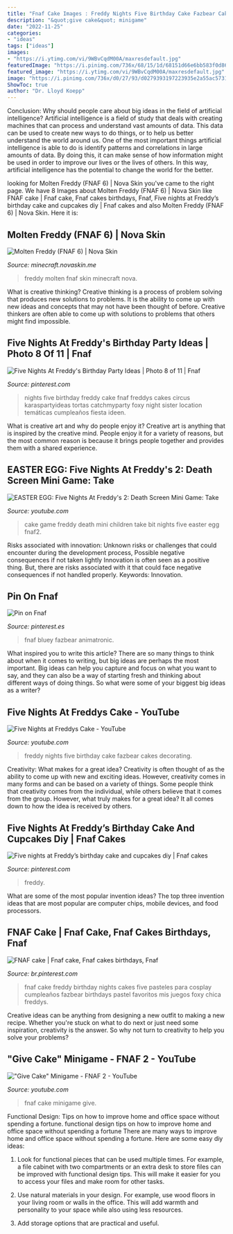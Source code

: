 ```yaml
---
title: "Fnaf Cake Images : Freddy Nights Five Birthday Cake Fazbear Cakes Decorating"
description: "&quot;give cake&quot; minigame"
date: "2022-11-25"
categories:
- "ideas"
tags: ["ideas"]
images:
- "https://i.ytimg.com/vi/9WBvCqdM00A/maxresdefault.jpg"
featuredImage: "https://i.pinimg.com/736x/68/15/1d/68151d66e6bb583f0d86adb285e56b91.jpg"
featured_image: "https://i.ytimg.com/vi/9WBvCqdM00A/maxresdefault.jpg"
image: "https://i.pinimg.com/736x/d0/27/93/d0279393197223935e2a55ac5731c328.jpg"
ShowToc: true
author: "Dr. Lloyd Koepp"
---
```



Conclusion: Why should people care about big ideas in the field of artificial intelligence?
Artificial intelligence is a field of study that deals with creating machines that can process and understand vast amounts of data. This data can be used to create new ways to do things, or to help us better understand the world around us. One of the most important things artificial intelligence is able to do is identify patterns and correlations in large amounts of data. By doing this, it can make sense of how information might be used in order to improve our lives or the lives of others. In this way, artificial intelligence has the potential to change the world for the better.

	

		
looking for Molten Freddy (FNAF 6) | Nova Skin you've came to the right page. We have 8 Images about Molten Freddy (FNAF 6) | Nova Skin like FNAF cake | Fnaf cake, Fnaf cakes birthdays, Fnaf, Five nights at Freddy’s birthday cake and cupcakes diy | Fnaf cakes and also Molten Freddy (FNAF 6) | Nova Skin. Here it is:
		
    
## Molten Freddy (FNAF 6) | Nova Skin

<img loading=lazy src="https://lh3.googleusercontent.com/nniOr4VQ1h4FYV50_k1qc-IJJJfVW0xuWWierLvyk_CchtRIOMY2FUNJIFtmB1I3zwIfLUrcivtu0XCbJjCunw=s500" onerror="this.onerror=null;this.src='https://tse2.mm.bing.net/th?id=OIP.T_U1OE8LwcytAcEqb-w9ewAAAA&amp;pid=15.1';" alt="Molten Freddy (FNAF 6) | Nova Skin">

_Source: minecraft.novaskin.me_

>freddy molten fnaf skin minecraft nova. 

	

What is creative thinking?
Creative thinking is a process of problem solving that produces new solutions to problems. It is the ability to come up with new ideas and concepts that may not have been thought of before. Creative thinkers are often able to come up with solutions to problems that others might find impossible.

    
## Five Nights At Freddy&#039;s Birthday Party Ideas | Photo 8 Of 11 | Fnaf

<img loading=lazy src="https://i.pinimg.com/736x/6a/44/2b/6a442bc56b58141300f5ae15ea21b39f.jpg" onerror="this.onerror=null;this.src='https://tse3.mm.bing.net/th?id=OIP.kQqjVD7JmWXi3d_GB8B3NgHaJ3&amp;pid=15.1';" alt="Five Nights At Freddy&#039;s Birthday Party Ideas | Photo 8 of 11 | Fnaf">

_Source: pinterest.com_

>nights five birthday freddy cake fnaf freddys cakes circus karaspartyideas tortas catchmyparty foxy night sister location temáticas cumpleaños fiesta ideen. 

	

What is creative art and why do people enjoy it?
Creative art is anything that is inspired by the creative mind. People enjoy it for a variety of reasons, but the most common reason is because it brings people together and provides them with a shared experience.

    
## EASTER EGG: Five Nights At Freddy&#039;s 2: Death Screen Mini Game: Take

<img loading=lazy src="https://i.ytimg.com/vi/FQO1yeMiMz4/maxresdefault.jpg" onerror="this.onerror=null;this.src='https://tse1.mm.bing.net/th?id=OIP.4sLdRu0DerbEm9J9dFWWUgHaEK&amp;pid=15.1';" alt="EASTER EGG: Five Nights At Freddy&#039;s 2: Death Screen Mini Game: Take">

_Source: youtube.com_

>cake game freddy death mini children take bit nights five easter egg fnaf2. 

	

Risks associated with innovation: Unknown risks or challenges that could encounter during the development process, Possible negative consequences if not taken lightly
Innovation is often seen as a positive thing. But, there are risks associated with it that could face negative consequences if not handled properly. Keywords: Innovation.

    
## Pin On Fnaf

<img loading=lazy src="https://i.pinimg.com/736x/fe/9c/3f/fe9c3f7f9904cf821cd3358f81c15691.jpg" onerror="this.onerror=null;this.src='https://tse1.mm.bing.net/th?id=OIP.JpemnJF86zV0sMn1Vpp7sQHaJu&amp;pid=15.1';" alt="Pin on Fnaf">

_Source: pinterest.es_

>fnaf bluey fazbear animatronic. 

	

What inspired you to write this article?
There are so many things to think about when it comes to writing, but big ideas are perhaps the most important. Big ideas can help you capture and focus on what you want to say, and they can also be a way of starting fresh and thinking about different ways of doing things. So what were some of your biggest big ideas as a writer?

    
## Five Nights At Freddys Cake - YouTube

<img loading=lazy src="https://i.ytimg.com/vi/XRmbqd0A8aw/maxresdefault.jpg" onerror="this.onerror=null;this.src='https://tse4.mm.bing.net/th?id=OIP.GQ1DBwdGqP7xwN6JlkmDcAHaEK&amp;pid=15.1';" alt="Five Nights at Freddys Cake - YouTube">

_Source: youtube.com_

>freddy nights five birthday cake fazbear cakes decorating. 

	

Creativity: What makes for a great idea?
Creativity is often thought of as the ability to come up with new and exciting ideas. However, creativity comes in many forms and can be based on a variety of things. Some people think that creativity comes from the individual, while others believe that it comes from the group. However, what truly makes for a great idea? It all comes down to how the idea is received by others.

    
## Five Nights At Freddy’s Birthday Cake And Cupcakes Diy | Fnaf Cakes

<img loading=lazy src="https://i.pinimg.com/736x/d0/27/93/d0279393197223935e2a55ac5731c328.jpg" onerror="this.onerror=null;this.src='https://tse1.mm.bing.net/th?id=OIP.hm_ff4TNdXTivvq6ZjLCGwHaNK&amp;pid=15.1';" alt="Five nights at Freddy’s birthday cake and cupcakes diy | Fnaf cakes">

_Source: pinterest.com_

>freddy. 

	

What are some of the most popular invention ideas?
The top three invention ideas that are most popular are computer chips, mobile devices, and food processors.

    
## FNAF Cake | Fnaf Cake, Fnaf Cakes Birthdays, Fnaf

<img loading=lazy src="https://i.pinimg.com/736x/68/15/1d/68151d66e6bb583f0d86adb285e56b91.jpg" onerror="this.onerror=null;this.src='https://tse3.mm.bing.net/th?id=OIP.fjesFZfjWRkBV058kie9YwHaLG&amp;pid=15.1';" alt="FNAF cake | Fnaf cake, Fnaf cakes birthdays, Fnaf">

_Source: br.pinterest.com_

>fnaf cake freddy birthday nights cakes five pasteles para cosplay cumpleaños fazbear birthdays pastel favoritos mis juegos foxy chica freddys. 

	

Creative ideas can be anything from designing a new outfit to making a new recipe. Whether you're stuck on what to do next or just need some inspiration, creativity is the answer. So why not turn to creativity to help you solve your problems?

    
## &quot;Give Cake&quot; Minigame - FNAF 2 - YouTube

<img loading=lazy src="https://i.ytimg.com/vi/9WBvCqdM00A/maxresdefault.jpg" onerror="this.onerror=null;this.src='https://tse3.mm.bing.net/th?id=OIP.hP5vLXVWQypwtm0l2VZyeAHaEK&amp;pid=15.1';" alt="&quot;Give Cake&quot; Minigame - FNAF 2 - YouTube">

_Source: youtube.com_

>fnaf cake minigame give. 

	

Functional Design: Tips on how to improve home and office space without spending a fortune.
functional design tips on how to improve home and office space without spending a fortune
There are many ways to improve home and office space without spending a fortune. Here are some easy diy ideas:

1. Look for functional pieces that can be used multiple times. For example, a file cabinet with two compartments or an extra desk to store files can be improved with functional design tips. This will make it easier for you to access your files and make room for other tasks.

2. Use natural materials in your design. For example, use wood floors in your living room or walls in the office. This will add warmth and personality to your space while also using less resources.

3. Add storage options that are practical and useful.

